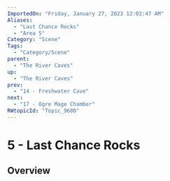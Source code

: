 ```yaml
---
ImportedOn: "Friday, January 27, 2023 12:02:47 AM"
Aliases:
  - "Last Chance Rocks"
  - "Area 5"
Category: "Scene"
Tags:
  - "Category/Scene"
parent:
  - "The River Caves"
up:
  - "The River Caves"
prev:
  - "14 - Freshwater Cave"
next:
  - "17 - Ogre Mage Chamber"
RWtopicId: "Topic_9680"
---
```

# 5 - Last Chance Rocks
## Overview
